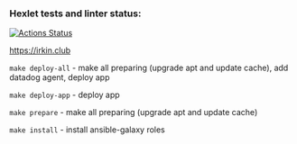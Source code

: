 ### Hexlet tests and linter status:
[![Actions Status](https://github.com/irkinwork/devops-for-programmers-project-lvl2/workflows/hexlet-check/badge.svg)](https://github.com/irkinwork/devops-for-programmers-project-lvl2/actions)

https://irkin.club

`make deploy-all` - make all preparing (upgrade apt and update cache), add datadog agent, deploy app

`make deploy-app` - deploy app

`make prepare` - make all preparing (upgrade apt and update cache)

`make install` - install ansible-galaxy roles

